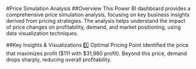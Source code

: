 #Price Simulation Analysis
##Overview
This Power BI dashboard provides a comprehensive price simulation analysis, focusing on key business insights derived from pricing strategies. The analysis helps understand the impact of price changes on profitability, demand, and market positioning, using data visualization techniques.

##Key Insights & Visualizations
1️⃣ Optimal Pricing Point
Identified the price that maximizes profit ($111 with $31,980 profit).
Beyond this price, demand drops sharply, reducing overall profitability.
